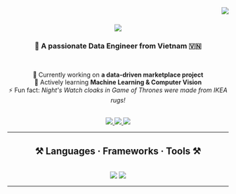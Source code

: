 <img align="right" src="https://visitor-badge.laobi.icu/badge?page_id=salesp07.salesp07" />

<h1 align="center">
  <img src="https://readme-typing-svg.herokuapp.com/?font=Righteous&size=35&center=true&vCenter=true&width=500&height=70&duration=4000&lines=Hi+There!+%F0%9F%A4%97;+I'm+Hai+Dang!;" />
</h1>

<h3 align="center">🚀 A passionate Data Engineer from Vietnam 🇻🇳</h3>

<br/>

<div align="center">
 
 🔭 Currently working on **a data-driven marketplace project**<br/>
 🌱 Actively learning **Machine Learning & Computer Vision**<br/>
 ⚡ Fun fact: *Night's Watch cloaks in Game of Thrones were made from IKEA rugs!*

</div>

<br/>

<div align="center"> 
  <a href="mailto:haidang262004@gmail.com">
    <img src="https://img.shields.io/badge/Gmail-333333?style=for-the-badge&logo=gmail&logoColor=red" />
  </a>
  <a href="https://www.linkedin.com/in/%C4%91%C4%83ng-h%E1%BA%A3i-4a19b6196/" target="_blank">
    <img src="https://img.shields.io/badge/LinkedIn-0077B5?style=for-the-badge&logo=linkedin&logoColor=white" />
  </a>
  <a href="https://github.com/DanielQH07/" target="_blank">
     <img src="https://img.shields.io/badge/Portfolio-FF5722?style=for-the-badge&logo=todoist&logoColor=white" />
  </a>
</div>

<hr/>

<h2 align="center">⚒️ Languages · Frameworks · Tools ⚒️</h2>
<br/>
<div align="center">
  <img src="https://skillicons.dev/icons?i=python,java,javascript,html,css,r,mysql" />
  <img src="https://skillicons.dev/icons?i=git,github,vscode,figma,tailwind" />
</div>

<!--
<br/>

<h2 align="center">📊 GitHub Stats</h2>
<br>
<div align="center">
  <img width=390 src="https://github-readme-streak-stats-salesp07.vercel.app/?user=salesp07&count_private=true&theme=react&border_radius=10" alt="streak stats"/>
  <img width=390 src="https://github-readme-stats-salesp07.vercel.app/api?username=salesp07&count_private=true&show_icons=true&theme=react&rank_icon=github&border_radius=10" alt="readme stats" />
  <br/>
  <img width=325 align="center" src="https://github-readme-stats-salesp07.vercel.app/api/top-langs/?username=salesp07&hide=HTML&langs_count=8&layout=compact&theme=react&border_radius=10&size_weight=0.5&count_weight=0.5&exclude_repo=github-readme-stats" alt="top langs" />
</div>

<br/><br/>
-->
<hr/>
